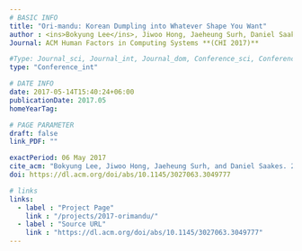 ```yaml
---
# BASIC INFO
title: "Ori-mandu: Korean Dumpling into Whatever Shape You Want"
author : <ins>Bokyung Lee</ins>, Jiwoo Hong, Jaeheung Surh, Daniel Saakes.
Journal: ACM Human Factors in Computing Systems **(CHI 2017)**

#Type: Journal_sci, Journal_int, Journal_dom, Conference_sci, Conference_int, conference_dom
type: "Conference_int"

# DATE INFO
date: 2017-05-14T15:40:24+06:00
publicationDate: 2017.05
homeYearTag: 

# PAGE PARAMETER
draft: false
link_PDF: ""

exactPeriod: 06 May 2017
cite_acm: "Bokyung Lee, Jiwoo Hong, Jaeheung Surh, and Daniel Saakes. 2017. Ori-mandu: Korean Dumpling into Whatever Shape You Want. In Proceedings of the 2017 CHI Conference Extended Abstracts on Human Factors in Computing Systems (CHI EA '17). Association for Computing Machinery, New York, NY, USA, 456."
doi: https://dl.acm.org/doi/abs/10.1145/3027063.3049777

# links
links:
  - label : "Project Page"
    link : "/projects/2017-orimandu/"
  - label : "Source URL"
    link : "https://dl.acm.org/doi/abs/10.1145/3027063.3049777"
---
```

